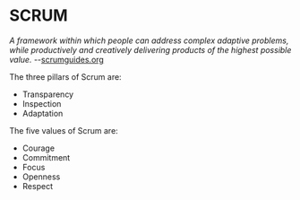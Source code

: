 # SCRUM
*A framework within which people can address complex adaptive problems, while productively and creatively delivering products of the highest possible value.* --[scrumguides.org](scrumguides.org)

The three pillars of Scrum are: 
* Transparency 
* Inspection
* Adaptation 

The five values of Scrum are: 
* Courage 
* Commitment 
* Focus
* Openness 
* Respect

